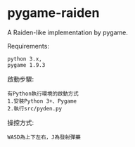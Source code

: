 # pygame-raiden
A Raiden-like implementation by pygame.

Requirements:

    python 3.x,
    pygame 1.9.3
    
啟動步驟:

    有Python執行環境的啟動方式
    1.安裝Python 3+、Pygame
    2.執行src/pyden.py
    
操控方式:

    WASD為上下左右，J為發射彈藥
